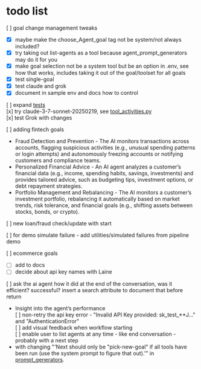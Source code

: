 # todo list
[ ] goal change management tweaks <br />
  - [x] maybe make the choose_Agent_goal tag not be system/not always included? <br />
  - [x] try taking out list-agents as a tool because agent_prompt_generators may do it for you <br />
  - [x] make goal selection not be a system tool but be an option in .env, see how that works, includes taking it out of the goal/toolset for all goals <br />
  - [x] test single-goal <br />
  - [x] test claude and grok<br />
  - [x] document in sample env and docs how to control <br />

[ ] expand [tests](./tests/agent_goal_workflow_test.py)<br />
[x] try claude-3-7-sonnet-20250219, see [tool_activities.py](./activities/tool_activities.py) <br />
[x] test Grok with changes

[ ] adding fintech goals <br />
- Fraud Detection and Prevention - The AI monitors transactions across accounts, flagging suspicious activities (e.g., unusual spending patterns or login attempts) and autonomously freezing accounts or notifying customers and compliance teams.<br />
- Personalized Financial Advice - An AI agent analyzes a customer’s financial data (e.g., income, spending habits, savings, investments) and provides tailored advice, such as budgeting tips, investment options, or debt repayment strategies.<br />
- Portfolio Management and Rebalancing - The AI monitors a customer’s investment portfolio, rebalancing it automatically based on market trends, risk tolerance, and financial goals (e.g., shifting assets between stocks, bonds, or crypto).<br />

[ ] new loan/fraud check/update with start <br />

[ ] for demo simulate failure  - add utilities/simulated failures from pipeline demo <br />

[ ] ecommerce goals <br />
- [ ] add to docs <br />
- [ ] decide about api key names with Laine <br />

[ ] ask the ai agent how it did at the end of the conversation, was it efficient? successful? insert a search attribute to document that before return <br />
- Insight into the agent’s performance <br />
[ ] non-retry the api key error - "Invalid API Key provided: sk_test_**J..." and "AuthenticationError" <br />
[ ] add visual feedback when workflow starting <br />
[ ] enable user to list agents at any time - like end conversation - probably with a next step<br />
 - with changing "'Next should only be "pick-new-goal" if all tools have been run (use the system prompt to figure that out).'" in [prompt_generators](./prompts/agent_prompt_generators.py).